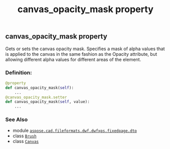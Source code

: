 ﻿---
title: canvas_opacity_mask property
second_title: Aspose.CAD for Python via .NET API References
description: 
type: docs
weight: 60
url: /python-net/aspose.cad.fileformats.dwf.dwfxps.fixedpage.dto/canvas/canvas_opacity_mask/
is_root: false
---

## canvas_opacity_mask property


Gets or sets the canvas opacity mask.
Specifies a mask of alpha values that is applied to the canvas in the same fashion as the Opacity attribute,
but allowing different alpha values for different areas of  the element.
### Definition:
```python
@property
def canvas_opacity_mask(self):
    ...
@canvas_opacity_mask.setter
def canvas_opacity_mask(self, value):
    ...
```

### See Also
* module [`aspose.cad.fileformats.dwf.dwfxps.fixedpage.dto`](../../)
* class [`Brush`](/cad/python-net/aspose.cad.fileformats.dwf.dwfxps.fixedpage.dto/brush)
* class [`Canvas`](/cad/python-net/aspose.cad.fileformats.dwf.dwfxps.fixedpage.dto/canvas)
